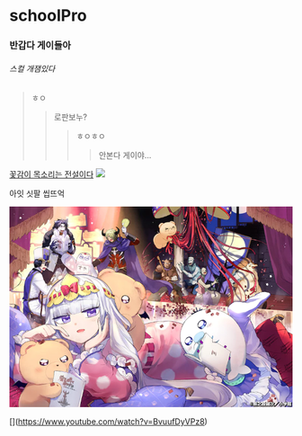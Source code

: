 # schoolPro
### 반갑다 게이들아
###### 스컬 개잼있다
>ㅎㅇ
>>로판보누?
>>>ㅎㅇㅎㅇ
>>>>안본다 게이야...




[꽃감이 목소리는 전설이다](https://www.youtube.com/watch?v=BvuufDyVPz8)
![](https://i.ytimg.com/vi/BvuufDyVPz8/maxresdefault.jpg)



아잇 싯팔 씹뜨억


![ㅎㅇ](https://github.com/seric1237/schoolPro/blob/main/img.jpg.jpg?raw=true)  


[][](https://i.ytimg.com/vi/BvuufDyVPz8/maxresdefault.jpg)(https://www.youtube.com/watch?v=BvuufDyVPz8)
